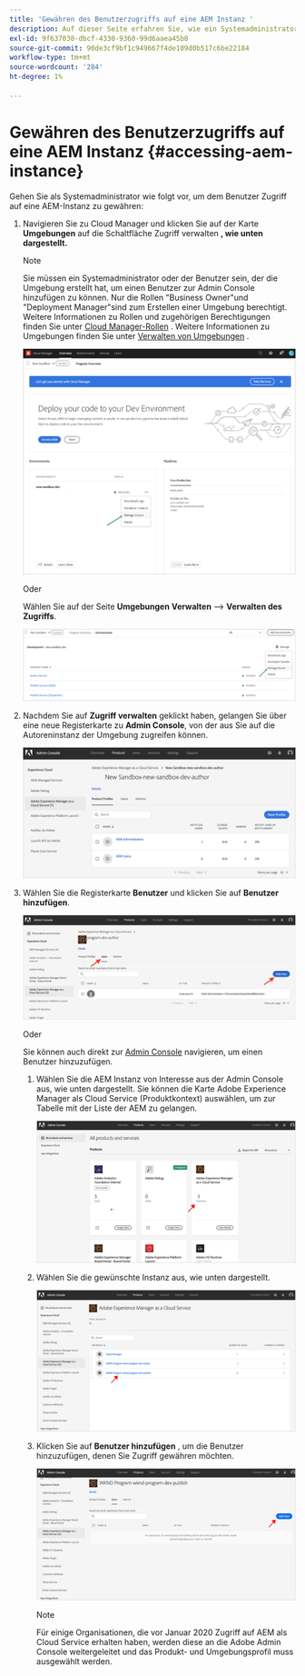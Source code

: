 ```yaml
---
title: 'Gewähren des Benutzerzugriffs auf eine AEM Instanz '
description: Auf dieser Seite erfahren Sie, wie ein Systemadministrator Benutzern Zugriff auf eine AEM gewährt.
exl-id: 9f637030-dbcf-4330-9360-99d6aaea45b8
source-git-commit: 90de3cf9bf1c949667f4de109d0b517c6be22184
workflow-type: tm+mt
source-wordcount: '284'
ht-degree: 1%

---
```


# Gewähren des Benutzerzugriffs auf eine AEM Instanz {#accessing-aem-instance}

Gehen Sie als Systemadministrator wie folgt vor, um dem Benutzer Zugriff auf eine AEM-Instanz zu gewähren:

1. Navigieren Sie zu Cloud Manager und klicken Sie auf der Karte **Umgebungen** auf die Schaltfläche Zugriff verwalten **, wie unten dargestellt.**

   >[!NOTE]
   >Sie müssen ein Systemadministrator oder der Benutzer sein, der die Umgebung erstellt hat, um einen Benutzer zur Admin Console hinzufügen zu können. Nur die Rollen &quot;Business Owner&quot;und &quot;Deployment Manager&quot;sind zum Erstellen einer Umgebung berechtigt. Weitere Informationen zu Rollen und zugehörigen Berechtigungen finden Sie unter [Cloud Manager-Rollen](/help/onboarding/what-is-required/user-roles-permissions.md) . Weitere Informationen zu Umgebungen finden Sie unter [Verwalten von Umgebungen](/help/implementing/cloud-manager/manage-environments.md) .

   ![](/help/onboarding/getting-access-to-aem-in-cloud/assets/sys-admin6.png)

   Oder

   Wählen Sie auf der Seite **Umgebungen** **Verwalten** —> **Verwalten des Zugriffs**.

   ![](/help/onboarding/getting-access-to-aem-in-cloud/assets/sys-admin4.png)


1. Nachdem Sie auf **Zugriff verwalten** geklickt haben, gelangen Sie über eine neue Registerkarte zu **Admin Console**, von der aus Sie auf die Autoreninstanz der Umgebung zugreifen können.

   ![](/help/onboarding/getting-access-to-aem-in-cloud/assets/sys-admin-2.png)

1. Wählen Sie die Registerkarte **Benutzer** und klicken Sie auf **Benutzer hinzufügen**.

   ![](/help/onboarding/what-is-required/assets/admin-console-5.png)



   Oder

   Sie können auch direkt zur [Admin Console](https://adminconsole.adobe.com) navigieren, um einen Benutzer hinzuzufügen.

   1. Wählen Sie die AEM Instanz von Interesse aus der Admin Console aus, wie unten dargestellt. Sie können die Karte Adobe Experience Manager als Cloud Service (Produktkontext) auswählen, um zur Tabelle mit der Liste der AEM zu gelangen.

      ![](/help/onboarding/what-is-required/assets/admin-console-6.png)

   1. Wählen Sie die gewünschte Instanz aus, wie unten dargestellt.

      ![](/help/onboarding/what-is-required/assets/admin-console-7.png)


   1. Klicken Sie auf **Benutzer hinzufügen** , um die Benutzer hinzuzufügen, denen Sie Zugriff gewähren möchten.

      ![](/help/onboarding/what-is-required/assets/admin-console-8.png)

      >[!NOTE]
      >Für einige Organisationen, die vor Januar 2020 Zugriff auf AEM als Cloud Service erhalten haben, werden diese an die Adobe Admin Console weitergeleitet und das Produkt- und Umgebungsprofil muss ausgewählt werden.
